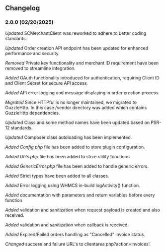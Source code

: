 ## Changelog

### 2.0.0 (02/20/2025)

_Updated_ SCMerchantClient was reworked to adhere to better coding standards.

_Updated_ Order creation API endpoint has been updated for enhanced performance and security.

_Removed_ Private key functionality and merchant ID requirement have been removed to streamline integration.

_Added_ OAuth functionality introduced for authentication, requiring Client ID and Client Secret for secure API access.

_Added_ API error logging and message displaying in order creation process.

_Migrated_ Since HTTPful is no longer maintained, we migrated to GuzzleHttp. In this case /vendor directory was added which contains GuzzleHttp dependencies.

_Updated_ Class and some method names have been updated based on PSR-12 standards.

_Updated_ Composer class autoloading has been implemented.

_Added_ _Config.php_ file has been added to store plugin configuration.

_Added_ _Utils.php_ file has been added to store utility functions.

_Added_ _GenericError.php_ file has been added to handle generic errors.

_Added_ Strict types have been added to all classes.

_Added_ Error logging using WHMCS in-build logActivity() function.

_Added_ documentation with parameters and return variables before every function

_Added_ validation and sanitization when request payload is created and also received.

_Added_ validation and sanitization when callback is received.

_Added_ Expired/Failed orders handling as "Cancelled" invoice status.

_Changed_ success and failure URL's to clientarea.php?action=invoices'.
